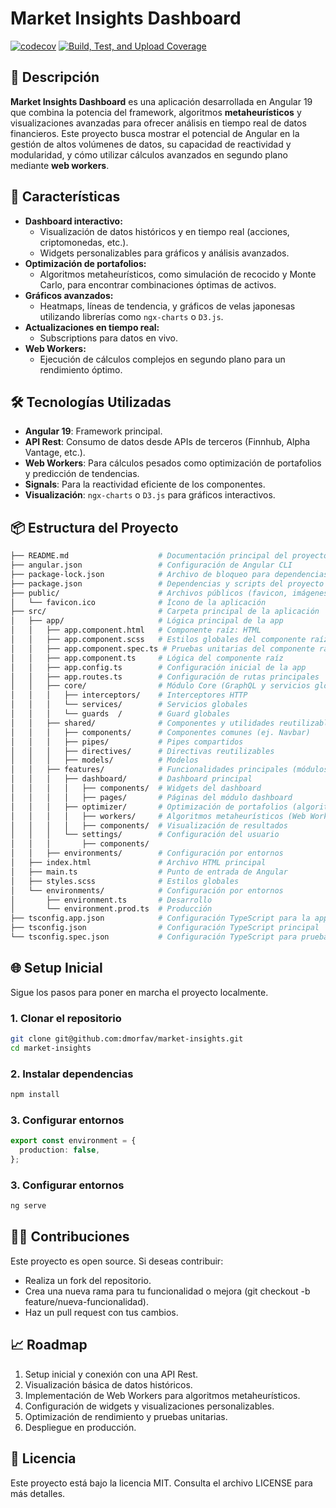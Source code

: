 # Market Insights Dashboard

[![codecov](https://codecov.io/gh/dmorfav/market-insights/graph/badge.svg?token=QNM9te29rv)](https://codecov.io/gh/dmorfav/market-insights) [![Build, Test, and Upload Coverage](https://github.com/dmorfav/market-insights/actions/workflows/build.yml/badge.svg)](https://github.com/dmorfav/market-insights/actions/workflows/build.yml)

## 🌟 **Descripción**
**Market Insights Dashboard** es una aplicación desarrollada en Angular 19 que combina la potencia del framework, algoritmos **metaheurísticos** y visualizaciones avanzadas para ofrecer análisis en tiempo real de datos financieros. Este proyecto busca mostrar el potencial de Angular en la gestión de altos volúmenes de datos, su capacidad de reactividad y modularidad, y cómo utilizar cálculos avanzados en segundo plano mediante **web workers**.

## 🚀 **Características**
- **Dashboard interactivo:**
  - Visualización de datos históricos y en tiempo real (acciones, criptomonedas, etc.).
  - Widgets personalizables para gráficos y análisis avanzados.
- **Optimización de portafolios:**
  - Algoritmos metaheurísticos, como simulación de recocido y Monte Carlo, para encontrar combinaciones óptimas de activos.
- **Gráficos avanzados:**
  - Heatmaps, líneas de tendencia, y gráficos de velas japonesas utilizando librerías como `ngx-charts` o `D3.js`.
- **Actualizaciones en tiempo real:**
  - Subscriptions para datos en vivo.
- **Web Workers:**
  - Ejecución de cálculos complejos en segundo plano para un rendimiento óptimo.

## 🛠️ **Tecnologías Utilizadas**
- **Angular 19**: Framework principal.
- **API Rest**: Consumo de datos desde APIs de terceros (Finnhub, Alpha Vantage, etc.).
- **Web Workers**: Para cálculos pesados como optimización de portafolios y predicción de tendencias.
- **Signals**: Para la reactividad eficiente de los componentes.
- **Visualización**: `ngx-charts` o `D3.js` para gráficos interactivos.

## 📦 **Estructura del Proyecto**
```bash
├── README.md                    # Documentación principal del proyecto
├── angular.json                 # Configuración de Angular CLI
├── package-lock.json            # Archivo de bloqueo para dependencias
├── package.json                 # Dependencias y scripts del proyecto
├── public/                      # Archivos públicos (favicon, imágenes estáticas)
│   └── favicon.ico              # Ícono de la aplicación
├── src/                         # Carpeta principal de la aplicación
│   ├── app/                     # Lógica principal de la app
│   │   ├── app.component.html   # Componente raíz: HTML
│   │   ├── app.component.scss   # Estilos globales del componente raíz
│   │   ├── app.component.spec.ts # Pruebas unitarias del componente raíz
│   │   ├── app.component.ts     # Lógica del componente raíz
│   │   ├── app.config.ts        # Configuración inicial de la app
│   │   ├── app.routes.ts        # Configuración de rutas principales
│   │   ├── core/                # Módulo Core (GraphQL y servicios globales)
│   │   │   ├── interceptors/    # Interceptores HTTP
│   │   │   └── services/        # Servicios globales
│   │   │   └── guards  /        # Guard globales
│   │   ├── shared/              # Componentes y utilidades reutilizables
│   │   │   ├── components/      # Componentes comunes (ej. Navbar)
│   │   │   ├── pipes/           # Pipes compartidos
│   │   │   ├── directives/      # Directivas reutilizables
│   │   │   ├── models/          # Modelos
│   │   ├── features/            # Funcionalidades principales (módulos específicos)
│   │   │   ├── dashboard/       # Dashboard principal
│   │   │   │   ├── components/  # Widgets del dashboard
│   │   │   │   ├── pages/       # Páginas del módulo dashboard
│   │   │   ├── optimizer/       # Optimización de portafolios (algoritmos)
│   │   │   │   ├── workers/     # Algoritmos metaheurísticos (Web Workers)
│   │   │   │   ├── components/  # Visualización de resultados
│   │   │   └── settings/        # Configuración del usuario
│   │   │       ├── components/
│   │   ├── environments/        # Configuración por entornos
│   ├── index.html               # Archivo HTML principal
│   ├── main.ts                  # Punto de entrada de Angular
│   ├── styles.scss              # Estilos globales
│   └── environments/            # Configuración por entornos
│       ├── environment.ts       # Desarrollo
│       └── environment.prod.ts  # Producción
├── tsconfig.app.json            # Configuración TypeScript para la app
├── tsconfig.json                # Configuración TypeScript principal
└── tsconfig.spec.json           # Configuración TypeScript para pruebas
```

## 🌐 **Setup Inicial**
Sigue los pasos para poner en marcha el proyecto localmente.

### **1. Clonar el repositorio**
```bash
git clone git@github.com:dmorfav/market-insights.git
cd market-insights
```

### **2. Instalar dependencias**
```bash
npm install
```

### **3. Configurar entornos**
```typescript
export const environment = {
  production: false,
};
```

### **3. Configurar entornos**
```bash
ng serve
```

## 🧑‍💻 Contribuciones
Este proyecto es open source. Si deseas contribuir:

 - Realiza un fork del repositorio.
 - Crea una nueva rama para tu funcionalidad o mejora (git checkout -b feature/nueva-funcionalidad).
 - Haz un pull request con tus cambios.

## 📈 Roadmap
1. Setup inicial y conexión con una API Rest.
2. Visualización básica de datos históricos.
3. Implementación de Web Workers para algoritmos metaheurísticos.
4. Configuración de widgets y visualizaciones personalizables.
5. Optimización de rendimiento y pruebas unitarias.
6. Despliegue en producción.

## 📜 Licencia
Este proyecto está bajo la licencia MIT. Consulta el archivo LICENSE para más detalles.
